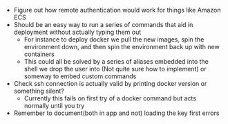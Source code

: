 * Figure out how remote authentication would work for things like Amazon ECS
* Should be an easy way to run a series of commands that aid in deployment without actually typing them out
    * For instance to deploy docker we pull the new images, spin the environment down, and then spin the environment back up with new containers
    * This could all be solved by a series of aliases embedded into the shell we drop the user into (Not quite sure how to implement) or someway to embed custom commands
* Check ssh connection is actually valid by printing docker version or something silent?
    * Currently this fails on first try of a docker command but acts normally until you try
* Remember to document(both in app and not) loading the key first errors


